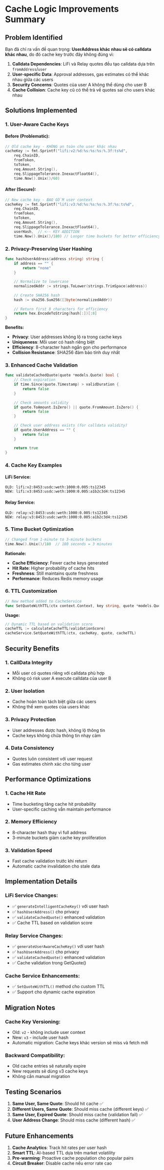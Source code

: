 # Cache Logic Improvements Summary

## Problem Identified
Bạn đã chỉ ra vấn đề quan trọng: **UserAddress khác nhau sẽ có calldata khác nhau**, do đó cache key trước đây không đúng vì:

1. **Calldata Dependencies**: LiFi và Relay quotes đều tạo calldata dựa trên `fromAddress`/`user`
2. **User-specific Data**: Approval addresses, gas estimates có thể khác nhau giữa các users
3. **Security Concerns**: Quotes của user A không thể dùng cho user B
4. **Cache Collision**: Cache key cũ có thể trả về quotes sai cho users khác nhau

## Solutions Implemented

### 1. User-Aware Cache Keys

#### Before (Problematic):
```go
// Old cache key - KHÔNG an toàn cho user khác nhau
cacheKey := fmt.Sprintf("lifi:v2:%d:%s:%s:%s:%.3f:ts%d", 
    req.ChainID, 
    fromToken, 
    toToken, 
    req.Amount.String(),
    req.SlippageTolerance.InexactFloat64(),
    time.Now().Unix()/60)
```

#### After (Secure):
```go
// New cache key - BAO GỒM user context
cacheKey := fmt.Sprintf("lifi:v3:%d:%s:%s:%s:%.3f:%s:ts%d", 
    req.ChainID, 
    fromToken, 
    toToken, 
    req.Amount.String(),
    req.SlippageTolerance.InexactFloat64(),
    userHash,  // <-- KEY ADDITION
    time.Now().Unix()/180) // Longer time buckets for better efficiency
```

### 2. Privacy-Preserving User Hashing

```go
func hashUserAddress(address string) string {
    if address == "" {
        return "none"
    }
    
    // Normalize to lowercase
    normalizedAddr := strings.ToLower(strings.TrimSpace(address))
    
    // Create SHA256 hash
    hash := sha256.Sum256([]byte(normalizedAddr))
    
    // Return first 8 characters for efficiency
    return hex.EncodeToString(hash[:])[:8]
}
```

**Benefits:**
- **Privacy**: User addresses không lộ ra trong cache keys
- **Uniqueness**: Mỗi user có hash riêng biệt  
- **Efficiency**: 8-character hash ngắn gọn cho performance
- **Collision Resistance**: SHA256 đảm bảo tính duy nhất

### 3. Enhanced Cache Validation

```go
func validateCachedQuote(quote *models.Quote) bool {
    // Check expiration
    if time.Since(quote.Timestamp) > validDuration {
        return false
    }
    
    // Check amounts validity
    if quote.ToAmount.IsZero() || quote.FromAmount.IsZero() {
        return false
    }
    
    // Check user address exists (for calldata validity)
    if quote.UserAddress == "" {
        return false
    }
    
    return true
}
```

### 4. Cache Key Examples

#### LiFi Service:
```
OLD: lifi:v2:8453:usdc:weth:1000:0.005:ts12345
NEW: lifi:v3:8453:usdc:weth:1000:0.005:a1b2c3d4:ts12345
```

#### Relay Service:
```
OLD: relay:v2:8453:usdc:weth:1000:0.005:ts12345  
NEW: relay:v3:8453:usdc:weth:1000:0.005:a1b2c3d4:ts12345
```

### 5. Time Bucket Optimization

```go
// Changed from 1-minute to 3-minute buckets
time.Now().Unix()/180  // 180 seconds = 3 minutes
```

**Rationale:**
- **Cache Efficiency**: Fewer cache keys generated
- **Hit Rate**: Higher probability of cache hits
- **Freshness**: Still maintains quote freshness
- **Performance**: Reduces Redis memory usage

### 6. TTL Customization

```go
// New method added to CacheService
func SetQuoteWithTTL(ctx context.Context, key string, quote *models.Quote, ttl time.Duration) error
```

**Usage:**
```go
// Dynamic TTL based on validation score
cacheTTL := calculateCacheTTL(validationScore)
cacheService.SetQuoteWithTTL(ctx, cacheKey, quote, cacheTTL)
```

## Security Benefits

### 1. **CallData Integrity**
- Mỗi user có quotes riêng với calldata phù hợp
- Không có risk user A execute calldata của user B

### 2. **User Isolation** 
- Cache hoàn toàn tách biệt giữa các users
- Không thể xem quotes của users khác

### 3. **Privacy Protection**
- User addresses được hash, không lộ thông tin
- Cache keys không chứa thông tin nhạy cảm

### 4. **Data Consistency**
- Quotes luôn consistent với user request
- Gas estimates chính xác cho từng user

## Performance Optimizations

### 1. **Cache Hit Rate**
- Time bucketing tăng cache hit probability
- User-specific caching vẫn maintain performance

### 2. **Memory Efficiency** 
- 8-character hash thay vì full address
- 3-minute buckets giảm cache key proliferation

### 3. **Validation Speed**
- Fast cache validation trước khi return
- Automatic cache invalidation cho stale data

## Implementation Details

### LiFi Service Changes:
- ✅ `generateIntelligentCacheKey()` với user hash
- ✅ `hashUserAddress()` cho privacy
- ✅ `validateCachedQuote()` enhanced validation
- ✅ Cache TTL based on validation score

### Relay Service Changes:  
- ✅ `generateUserAwareCacheKey()` với user hash
- ✅ `hashUserAddress()` cho privacy  
- ✅ `validateCachedQuote()` enhanced validation
- ✅ Cache validation trong GetQuote()

### Cache Service Enhancements:
- ✅ `SetQuoteWithTTL()` method cho custom TTL
- ✅ Support cho dynamic cache expiration

## Migration Notes

### Cache Key Versioning:
- Old: `v2` - không include user context
- New: `v3` - include user hash
- Automatic migration: Cache keys khác version sẽ miss và fetch mới

### Backward Compatibility:
- Old cache entries sẽ naturally expire
- New requests sẽ dùng v3 cache keys
- Không cần manual migration

## Testing Scenarios

1. **Same User, Same Quote**: Should hit cache ✅
2. **Different Users, Same Quote**: Should miss cache (different keys) ✅  
3. **Same User, Expired Quote**: Should miss cache (validation fail) ✅
4. **User Address Change**: Should miss cache (different hash) ✅

## Future Enhancements

1. **Cache Analytics**: Track hit rates per user hash
2. **Smart TTL**: AI-based TTL dựa trên market volatility
3. **Pre-warming**: Proactive cache population cho popular pairs
4. **Circuit Breaker**: Disable cache nếu error rate cao 
